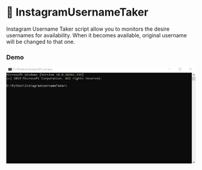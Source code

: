 # 📸 InstagramUsernameTaker
Instagram Username Taker script allow you to monitors the desire usernames for availability. When it becomes available, original username will be changed to that one.

### Demo
![Alt Text](demo.gif)
